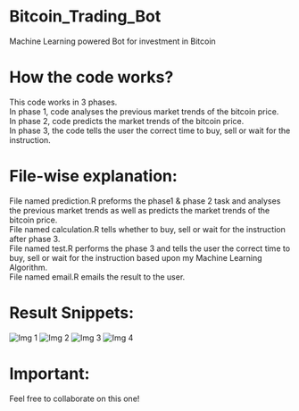 # Bitcoin_Trading_Bot
Machine Learning powered Bot for investment in Bitcoin

# How the code works?
This code works in 3 phases.<br>
In phase 1, code analyses the previous market trends of the bitcoin price.<br>
In phase 2, code predicts the market trends of the bitcoin price.<br>
In phase 3, the code tells the user the correct time to buy, sell or wait for the instruction.<br>

# File-wise explanation:
File named prediction.R preforms the phase1 & phase 2 task and analyses the previous market trends as well as predicts the market trends of the bitcoin price.<br>
File named calculation.R tells whether to buy, sell or wait for the instruction after phase 3.<br>
File named test.R performs the phase 3 and tells the user the correct time to buy, sell or wait for the instruction based upon my Machine Learning Algorithm.<br>
File named email.R emails the result to the user.

# Result Snippets:
![Img 1](https://github.com/satviktiwari/Bitcoin_Trading_Bot/blob/main/CryptoPrice.png)
![Img 2](https://github.com/satviktiwari/Bitcoin_Trading_Bot/blob/main/output1.png)
![Img 3](https://github.com/satviktiwari/Bitcoin_Trading_Bot/blob/main/output2.png)
![Img 4](https://github.com/satviktiwari/Bitcoin_Trading_Bot/blob/main/output3.png)

# Important:
Feel free to collaborate on this one!

